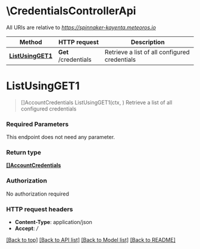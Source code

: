 # \CredentialsControllerApi

All URIs are relative to *https://spinnaker-kayenta.meteoros.io*

Method | HTTP request | Description
------------- | ------------- | -------------
[**ListUsingGET1**](CredentialsControllerApi.md#ListUsingGET1) | **Get** /credentials | Retrieve a list of all configured credentials


# **ListUsingGET1**
> []AccountCredentials ListUsingGET1(ctx, )
Retrieve a list of all configured credentials

### Required Parameters
This endpoint does not need any parameter.

### Return type

[**[]AccountCredentials**](AccountCredentials.md)

### Authorization

No authorization required

### HTTP request headers

 - **Content-Type**: application/json
 - **Accept**: */*

[[Back to top]](#) [[Back to API list]](../README.md#documentation-for-api-endpoints) [[Back to Model list]](../README.md#documentation-for-models) [[Back to README]](../README.md)

